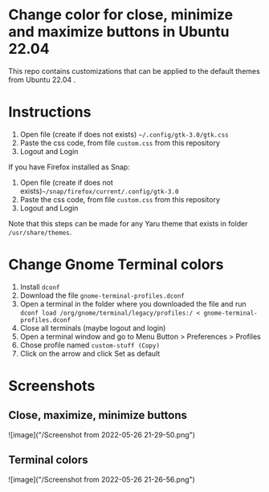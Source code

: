 # Change color for close, minimize and maximize buttons in Ubuntu 22.04

This repo contains customizations that can be applied to the default themes from Ubuntu 22.04 .

# Instructions

1. Open file (create if does not exists) `~/.config/gtk-3.0/gtk.css`
2. Paste the css code, from file `custom.css` from this repository
3. Logout and Login

If you have Firefox installed as Snap:

1. Open file (create if does not exists)`~/snap/firefox/current/.config/gtk-3.0`
2. Paste the css code, from file `custom.css` from this repository
3. Logout and Login

Note that this steps can be made for any Yaru theme that exists in folder `/usr/share/themes`.

# Change Gnome Terminal colors

1. Install `dconf`
2. Download the file `gnome-terminal-profiles.dconf`
3. Open a terminal in the folder where you downloaded the file and run `dconf load /org/gnome/terminal/legacy/profiles:/ < gnome-terminal-profiles.dconf`
4. Close all terminals (maybe logout and login)
5. Open a terminal window and go to Menu Button > Preferences > Profiles
6. Chose profile named `custom-stuff (Copy)`
7. Click on the arrow and click Set as default


# Screenshots 

## Close, maximize, minimize buttons

![image]("/Screenshot from 2022-05-26 21-29-50.png")

## Terminal colors

![image]("/Screenshot from 2022-05-26 21-26-56.png")
